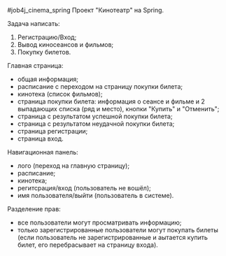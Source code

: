 #job4j_cinema_spring
Проект "Кинотеатр" на Spring.

Задача написать:
1. Регистрацию/Вход;
2. Вывод киносеансов и фильмов;
3. Покупку билетов.

Главная страница:
- общая информация;
- расписание с переходом на страницу покупки билета;
- кинотека (список фильмов);
- страница покупки билета: информация о сеансе и фильме и 2 выпадающих списка (ряд и место),
  кнопки "Купить" и "Отменить";
- страница с результатом успешной покупки билета;
- страница с результатом неудачной покупки билета;
- страница регистрации;
- страница вход.

Навигационная панель:
- лого (переход на главную страницу);
- расписание;
- кинотека;
- регитсрация/вход (пользователь не вошёл);
- имя пользователя/выйти (пользователь в системе).

Разделение прав:
- все пользователи могут просматривать информацию;
- только зарегистрированные пользователи могут покупать билеты (если пользователь не зарегистрированные
  и аытается купить билет, его перебрасывает на страницу входа).



